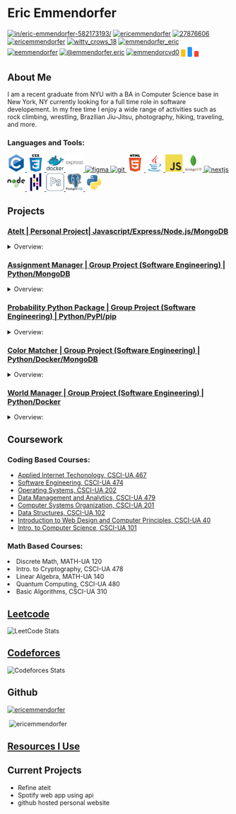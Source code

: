 
# Eric Emmendorfer

<p align="left">
<a href="https://www.linkedin.com/in/eric-emmendorfer-582173193/" target="blank"><img align="center" src="https://raw.githubusercontent.com/rahuldkjain/github-profile-readme-generator/master/src/images/icons/Social/linked-in-alt.svg" alt="in/eric-emmendorfer-582173193/" height="30" width="40" /></a>
<a href="https://codepen.io/ericemmendorfer" target="blank"><img align="center" src="https://raw.githubusercontent.com/rahuldkjain/github-profile-readme-generator/master/src/images/icons/Social/codepen.svg" alt="ericemmendorfer" height="30" width="40" /></a>
<a href="https://stackoverflow.com/users/27876606" target="blank"><img align="center" src="https://raw.githubusercontent.com/rahuldkjain/github-profile-readme-generator/master/src/images/icons/Social/stack-overflow.svg" alt="27876606" height="30" width="40" /></a>
<a href="https://kaggle.com/ericemmendorfer" target="blank"><img align="center" src="https://raw.githubusercontent.com/rahuldkjain/github-profile-readme-generator/master/src/images/icons/Social/kaggle.svg" alt="ericemmendorfer" height="30" width="40" /></a>
<a href="https://www.codechef.com/users/witty_crows_18" target="blank"><img align="center" src="https://cdn.jsdelivr.net/npm/simple-icons@3.1.0/icons/codechef.svg" alt="witty_crows_18" height="30" width="40" /></a>
<a href="https://www.hackerrank.com/emmendorfer_eric" target="blank"><img align="center" src="https://raw.githubusercontent.com/rahuldkjain/github-profile-readme-generator/master/src/images/icons/Social/hackerrank.svg" alt="emmendorfer_eric" height="30" width="40" /></a>
<a href="https://www.leetcode.com/eemmendorfer" target="blank"><img align="center" src="https://raw.githubusercontent.com/rahuldkjain/github-profile-readme-generator/master/src/images/icons/Social/leet-code.svg" alt="eemmendorfer" height="30" width="40" /></a>
<a href="https://www.hackerearth.com/@emmendorfer.eric" target="blank"><img align="center" src="https://raw.githubusercontent.com/rahuldkjain/github-profile-readme-generator/master/src/images/icons/Social/hackerearth.svg" alt="@emmendorfer.eric" height="30" width="40" /></a>
<a href="https://auth.geeksforgeeks.org/user/emmendorcvd0" target="blank"><img align="center" src="https://raw.githubusercontent.com/rahuldkjain/github-profile-readme-generator/master/src/images/icons/Social/geeks-for-geeks.svg" alt="emmendorcvd0" height="30" width="40" /></a>
 <a href="https://codeforces.com/profile/eemmendorfer" target="blank"><img align="center" src="https://github.com/ericemmendorfer/ericemmendorfer/blob/main/codeforces.png" alt="@eemmendorfer" height="30" width="40" /></a>

 
</p>


## About Me
I am a recent graduate from NYU with a BA in Computer Science base in New York, NY currently looking for a full time role in software developement. In my free time I enjoy a wide range of activities such as rock climbing, wrestling, Brazilian Jiu-Jitsu, photography, hiking, traveling, and more.


<h3 align="left">Languages and Tools:</h3>
<p align="left"> <a href="https://www.cprogramming.com/" target="_blank" rel="noreferrer"> <img src="https://raw.githubusercontent.com/devicons/devicon/master/icons/c/c-original.svg" alt="c" width="40" height="40"/> </a> <a href="https://www.w3schools.com/css/" target="_blank" rel="noreferrer"> <img src="https://raw.githubusercontent.com/devicons/devicon/master/icons/css3/css3-original-wordmark.svg" alt="css3" width="40" height="40"/> </a> <a href="https://www.docker.com/" target="_blank" rel="noreferrer"> <img src="https://raw.githubusercontent.com/devicons/devicon/master/icons/docker/docker-original-wordmark.svg" alt="docker" width="40" height="40"/> </a> <a href="https://expressjs.com" target="_blank" rel="noreferrer"> <img src="https://raw.githubusercontent.com/devicons/devicon/master/icons/express/express-original-wordmark.svg" alt="express" width="40" height="40"/> </a> <a href="https://www.figma.com/" target="_blank" rel="noreferrer"> <img src="https://www.vectorlogo.zone/logos/figma/figma-icon.svg" alt="figma" width="40" height="40"/> </a>  <a href="https://git-scm.com/" target="_blank" rel="noreferrer"> <img src="https://www.vectorlogo.zone/logos/git-scm/git-scm-icon.svg" alt="git" width="40" height="40"/> </a> <a href="https://www.w3.org/html/" target="_blank" rel="noreferrer"> <img src="https://raw.githubusercontent.com/devicons/devicon/master/icons/html5/html5-original-wordmark.svg" alt="html5" width="40" height="40"/> </a> <a href="https://www.java.com" target="_blank" rel="noreferrer"> <img src="https://raw.githubusercontent.com/devicons/devicon/master/icons/java/java-original.svg" alt="java" width="40" height="40"/> </a> <a href="https://developer.mozilla.org/en-US/docs/Web/JavaScript" target="_blank" rel="noreferrer"> <img src="https://raw.githubusercontent.com/devicons/devicon/master/icons/javascript/javascript-original.svg" alt="javascript" width="40" height="40"/> </a> <a href="https://www.mongodb.com/" target="_blank" rel="noreferrer"> <img src="https://raw.githubusercontent.com/devicons/devicon/master/icons/mongodb/mongodb-original-wordmark.svg" alt="mongodb" width="40" height="40"/> </a> <a href="https://nextjs.org/" target="_blank" rel="noreferrer"> <img src="https://cdn.worldvectorlogo.com/logos/nextjs-2.svg" alt="nextjs" width="40" height="40"/> </a> <a href="https://nodejs.org" target="_blank" rel="noreferrer"> <img src="https://raw.githubusercontent.com/devicons/devicon/master/icons/nodejs/nodejs-original-wordmark.svg" alt="nodejs" width="40" height="40"/> </a> <a href="https://pandas.pydata.org/" target="_blank" rel="noreferrer"> <img src="https://raw.githubusercontent.com/devicons/devicon/2ae2a900d2f041da66e950e4d48052658d850630/icons/pandas/pandas-original.svg" alt="pandas" width="40" height="40"/> </a> <a href="https://www.photoshop.com/en" target="_blank" rel="noreferrer"> <img src="https://raw.githubusercontent.com/devicons/devicon/master/icons/photoshop/photoshop-line.svg" alt="photoshop" width="40" height="40"/> </a> <a href="https://www.postgresql.org" target="_blank" rel="noreferrer"> <img src="https://raw.githubusercontent.com/devicons/devicon/master/icons/postgresql/postgresql-original-wordmark.svg" alt="postgresql" width="40" height="40"/> </a> <a href="https://www.python.org" target="_blank" rel="noreferrer"> <img src="https://raw.githubusercontent.com/devicons/devicon/master/icons/python/python-original.svg" alt="python" width="40" height="40"/> </a> </p>

## Projects
### [AteIt | Personal Project| Javascript/Express/Node.js/MongoDB](https://github.com/ericemmendorfer/AteIt)    
<details>
<summary>Overview:</summary>  
<br>
An online platform allowing users to log restaurants denoting if they have visited or would like to visit any given restaurant, along with additional notes such as how they would rate their experience, what they ordered and more storing all information in MongoDB. AteIt uses Google Maps' API to allow autocomplete with the search function allowing users to fetch the restaurants name and location, which isbadditionally used to create a custom visualization of color coordinated pins on a dynamic map. This program primarily runs using GET and POST request using Express, styled with CSS implementation.
</details>


### [Assignment Manager | Group Project (Software Engineering) | Python/MongoDB ](https://github.com/software-students-spring2024/2-web-app-exercise-wae_team)

<details>
<summary>Overview:</summary>    
<br>

[Specification](https://github.com/software-students-spring2024/1-specification-exercise-team-temp-name)    
<br>

A webapp allowing users to keep track of classes and assignments for school. This app allows users to add class pages with notes, assginemnts, and the grading weights of different assignments and test allowing for them to keep track of their grades in any given class as well as any upcoming due dates with a calendar view. This app also has a calendar page where the user can look to see any upcoming assignments, and any notes that might go along with the assignment posting. When an assignment is complete the user can input the number of points the assignment was worth along with their and their score and their current grade will automatically be updated based off of the catgorical weights in the class. 
</details>

### [Probability Python Package | Group Project (Software Engineering) | Python/PyPl/pip](https://github.com/software-students-spring2024/3-python-package-exercise-ppe)

<details>
<summary>Overview:</summary>    
<br>

This is a Python package available on PyPl to be downloaded using pip. This package include six different probablity simulations:
```py
coin_flip(num_coins=1)
```
 This function returns the results of (num_coins) coin flips. Defaulting to one coin with no user input.
 ```py
dice_roll(num_dice=1, sides=6)
```
This function returns the results of (num_dice), (sides) sided dice rolls. Defaulting to one dice with six sides.
```py
draw_cards(num_hands=1, num_cards=1)
```
This function draws (num_hands) hands of (num_cards) cards with no repeats up to 52 cards total. Defaulting to one hand with one card.
```py
generate_powerball()
```
This function generates a Powerball number according to the powerball guidelines (5 numbers 1-69, 1 number 1-26). 
```py
draw_from_bag(itemTypes=["red","blue","green"], itemNums=[3,3,3], drawNum=1)
```
This function allows a user perform drawings of any number of different objects from a bag with costum quantities. Defaults to one drawing of "red","blue", or "green" with equal probability. 
```py
prob_simulator(outcomes=["yes", "no"], probabilities=[0.5, 0.5], num_trials=1)
```
This function allows a user to create their own probability scenario with custom outcomes and probabilities which are then scaled to total 1 regardless of the values of the input. Defaulting to a 50/50 probability of win or lose with no user input. 

</details>

### [Color Matcher | Group Project (Software Engineering) | Python/Docker/MongoDB ](https://github.com/software-students-spring2024/4-containerized-app-exercise-cae)

<details>
<summary>Overview:</summary>    
<br>
This app takes an image from the users camera and returns the detected color as its  RBG values, HEX code and color name.
<br>
<br>
This process is done as follows.

1. This app takes an image from the user's available camera.
2. The image is then sent to the database running in another Docker container within the build.
3. The machine learning client receives the message from the web app, and will grab the image data from the database.
4. The machine learning client then analyzes the image's main color palette, and will output its RBG, HEX and color name.
5. The output color data will be sent back to the database.
6. The web app will receive the feedback message from the machine learning client, and will grab the color data from the database.
7. The grabbed color data will be used in rendering web page template, and thus making the web page display the final result to the user.
 
</details>

### [World Manager | Group Project (Software Engineering) | Python/Docker](https://github.com/software-students-spring2024/5-final-project-spring-2024-se-final)

<details>
<summary>Overview:</summary>    
<br>

This project is a world building manager web application which allows for the following functions:
- User can create project pages for their world building in the app with a title, description, characters, and locations.
- User can add new characters & locations with customized details and notes to a specific project.
- User can edit any details they want by accessing the project, character, or location details page and then save the changes.
- User can delete any project, character, or location they would like to discard.

</details>

## Coursework
### Coding Based Courses:
<ul>
<li> <a href="https://github.com/ericemmendorfer/Applied-Internet-Technologies">Applied Internet Techonology, CSCI-UA 467</a> </li>
<li><a href="https://github.com/ericemmendorfer/Software-Engineering">Software Engineering, CSCI-UA 474</a></li>
<li><a href="https://github.com/ericemmendorfer/Operating-Systems">Operating Systems, CSCI-UA 202</a></li>
<li><a href="https://github.com/ericemmendorfer/Data-Management-and-Analytics/blob/main/README.md">Data Management and Analytics, CSCI-UA 479</a></li>
<li><a href="https://github.com/ericemmendorfer/Computer-Systems-Organization"> Computer Systems Organization, CSCI-UA 201</a></li>
<li><a href="https://github.com/ericemmendorfer/Data-Structures">Data Structures, CSCI-UA 102</a></li>
<li><a href="https://github.com/ericemmendorfer/Intro-to-web-design"> Introduction to Web Design and Computer Principles,  CSCI-UA 40</a></li>
<li><a href="https://github.com/ericemmendorfer/Intro-to-computer-science">Intro. to Computer Science, CSCI-UA 101</a></li>


</ul>

### Math Based Courses:  
<li> Discrete Math, MATH-UA 120</li>
<li> Intro. to Cryptography, CSCI-UA 478 </li>
<li> Linear Algebra, MATH-UA 140 </li>
<li> Quantum Computing, CSCI-UA 480</li>
<li> Basic Algorithms, CSCI-UA 310</li>  


## [Leetcode](https://github.com/ericemmendorfer/Leetcode)
![LeetCode Stats](https://leetcard.jacoblin.cool/eemmendorfer?theme=nord&font=Inria%20Sans)

## [Codeforces](https://github.com/ericemmendorfer/Codeforces)
![Codeforces Stats](https://codeforces-readme-stats.vercel.app/api/card?username=eemmendorfer&theme=dracula)



## Github
<p align="left"> <a href="https://github.com/ryo-ma/github-profile-trophy"><img src="https://github-profile-trophy.vercel.app/?username=ericemmendorfer" alt="ericemmendorfer" /></a> </p>


<p>&nbsp;<img align="center" src="https://github-readme-stats.vercel.app/api?username=ericemmendorfer&show_icons=true&locale=en" alt="ericemmendorfer" /></p>

## [Resources I Use](https://github.com/ericemmendorfer/resources)

## Current Projects
- Refine ateit
- Spotify web app using api
- github hosted personal website
